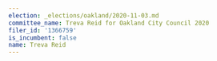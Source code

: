 ```yaml
---
election: _elections/oakland/2020-11-03.md
committee_name: Treva Reid for Oakland City Council 2020
filer_id: '1366759'
is_incumbent: false
name: Treva Reid
---
```

